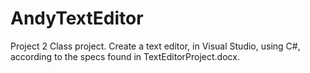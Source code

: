 # AndyTextEditor
Project 2
Class project.  Create a  text editor, in Visual Studio, using C#, according to the specs found in TextEditorProject.docx.
